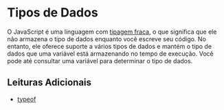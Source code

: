 # Tipos de Dados

O JavaScript é uma linguagem com [tipagem fraca](https://wikipedia.org/wiki/Strong_and_weak_typing), o que significa que ele não armazena o tipo de dados enquanto você escreve seu código. No entanto, ele oferece suporte a vários tipos de dados e mantém o tipo de dados que uma variável está armazenando no tempo de execução. Você pode até consultar uma variável para determinar o tipo de dados.

## Leituras Adicionais

- [typeof](https://developer.mozilla.org/en-US/docs/Web/JavaScript/Reference/Operators/typeof)
